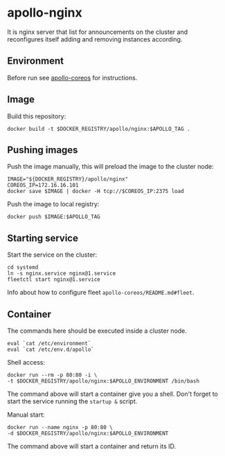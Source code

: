 apollo-nginx
============

It is nginx server that list for announcements on the cluster and
reconfigures itself adding and removing instances according.

Environment
-----------

Before run see [apollo-coreos](https://github.com/wiliamsouza/apollo-coreos#environment) for instructions.

Image
-----

Build this repository:

```
docker build -t $DOCKER_REGISTRY/apollo/nginx:$APOLLO_TAG .
```

Pushing images
--------------

Push the image manually, this will preload the image to the cluster node:

```
IMAGE="${DOCKER_REGISTRY}/apollo/nginx"
COREOS_IP=172.16.16.101
docker save $IMAGE | docker -H tcp://$COREOS_IP:2375 load
```

Push the image to local registry:

```
docker push $IMAGE:$APOLLO_TAG
```

Starting service
----------------

Start the service on the cluster:

```
cd systemd
ln -s nginx.service nginx@1.service
fleetctl start nginx@1.service
```
Info about how to configure fleet `apollo-coreos/README.md#fleet`.

Container
---------

The commands here should be executed inside a cluster node.

```
eval `cat /etc/environment`
eval `cat /etc/env.d/apollo`
```

Shell access:

```
docker run --rm -p 80:80 -i \
-t $DOCKER_REGISTRY/apollo/nginx:$APOLLO_ENVIRONMENT /bin/bash
```

The command above will start a container give you a shell. Don't
forget to start the service running the `startup &` script.

Manual start:

```
docker run --name nginx -p 80:80 \
-d $DOCKER_REGISTRY/apollo/nginx:$APOLLO_ENVIRONMENT
```

The command above will start a container and return its ID.
